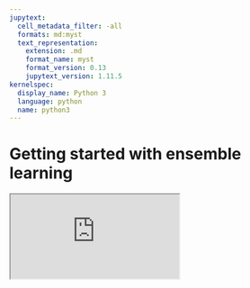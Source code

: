 ```yaml
---
jupytext:
  cell_metadata_filter: -all
  formats: md:myst
  text_representation:
    extension: .md
    format_name: myst
    format_version: 0.13
    jupytext_version: 1.11.5
kernelspec:
  display_name: Python 3
  language: python
  name: python3
---
```


# Getting started with ensemble learning

<div class="yt-container">
   <iframe src="https://www.youtube.com/embed/JcI5E2Ng6r4" allowfullscreen></iframe>
</div>

```{tableofcontents}

```






